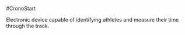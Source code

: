 #CronoStart

Electronic device capable of identifying athletes and measure their time through the track.
